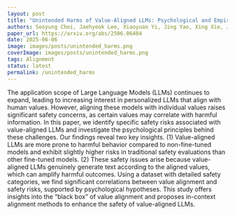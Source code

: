 ```yaml
---
layout: post
title: "Unintended Harms of Value-Aligned LLMs: Psychological and Empirical Insights"
authors: Sooyung Choi, Jaehyeok Lee, Xiaoyuan Yi, Jing Yao, Xing Xie, JinYeong Bak
paper_url: https://arxiv.org/abs/2506.06404
date: 2025-06-06
image: images/posts/unintended_harms.png
coverImage: images/posts/unintended_harms.png
tags: Alignment
status: latest
permalink: /unintended_harms
---
```

The application scope of Large Language Models (LLMs) continues to expand, leading to increasing interest in personalized LLMs that align with human values. However, aligning these models with individual values raises significant safety concerns, as certain values may correlate with harmful information. In this paper, we identify specific safety risks associated with value-aligned LLMs and investigate the psychological principles behind these challenges. Our findings reveal two key insights. (1) Value-aligned LLMs are more prone to harmful behavior compared to non-fine-tuned models and exhibit slightly higher risks in traditional safety evaluations than other fine-tuned models. (2) These safety issues arise because value-aligned LLMs genuinely generate text according to the aligned values, which can amplify harmful outcomes. Using a dataset with detailed safety categories, we find significant correlations between value alignment and safety risks, supported by psychological hypotheses. This study offers insights into the “black box” of value alignment and proposes in-context alignment methods to enhance the safety of value-aligned LLMs. 